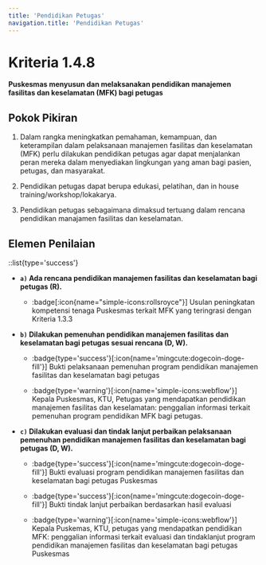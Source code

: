 ```yaml
---
title: 'Pendidikan Petugas'
navigation.title: 'Pendidikan Petugas'
---
```


# Kriteria 1.4.8 
**Puskesmas menyusun dan melaksanakan pendidikan manajemen fasilitas dan keselamatan (MFK) bagi petugas** 



## Pokok Pikiran 

1. Dalam rangka meningkatkan pemahaman, kemampuan, dan keterampilan dalam pelaksanaan manajemen fasilitas dan keselamatan (MFK) perlu dilakukan pendidikan petugas agar dapat menjalankan peran mereka dalam menyediakan lingkungan yang aman bagi pasien, petugas, dan masyarakat. 

2. Pendidikan petugas dapat  berupa  edukasi,  pelatihan, dan in house training/workshop/lokakarya. 

3. Pendidikan petugas sebagaimana dimaksud tertuang dalam rencana pendidikan manajamen fasilitas dan keselamatan. 
 
## Elemen Penilaian 
::list{type='success'}

- **`a)` Ada rencana pendidikan manajemen fasilitas dan keselamatan bagi petugas (R).**

    - :badge[:icon{name="simple-icons:rollsroyce"}] Usulan peningkatan kompetensi tenaga Puskesmas terkait MFK yang teringrasi dengan Kriteria 1.3.3 

- **`b)` Dilakukan pemenuhan pendidikan manajemen fasilitas dan keselamatan bagi petugas sesuai rencana (D, W).**

    - :badge{type='success'}[:icon{name='mingcute:dogecoin-doge-fill'}] Bukti pelaksanaan pemenuhan program pendidikan manajemen fasilitas dan keselamatan bagi petugas 
 
    - :badge{type='warning'}[:icon{name='simple-icons:webflow'}] Kepala Puskesmas, KTU, Petugas yang mendapatkan pendidikan manajemen fasilitas dan keselamatan: penggalian informasi terkait pemenuhan program pendidikan MFK bagi petugas. 

- **`c)` Dilakukan evaluasi dan tindak lanjut perbaikan pelaksanaan pemenuhan pendidikan manajemen fasilitas dan keselamatan bagi petugas (D, W).**
    - :badge{type='success'}[:icon{name='mingcute:dogecoin-doge-fill'}] Bukti evaluasi program pendidikan manajemen fasilitas dan keselamatan bagi petugas Puskesmas

    - :badge{type='success'}[:icon{name='mingcute:dogecoin-doge-fill'}] Bukti tindak lanjut perbaikan berdasarkan hasil evaluasi

    - :badge{type='warning'}[:icon{name='simple-icons:webflow'}] Kepala Puskemas, KTU, petugas yang mendapatkan pendidikan MFK: penggalian informasi terkait evaluasi dan tindaklanjut program pendidikan manajemen fasilitas dan keselamatan bagi petugas Puskesmas 
